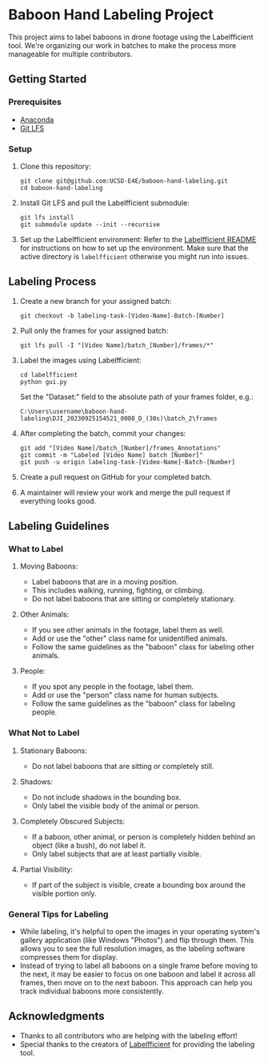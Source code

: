 # Baboon Hand Labeling Project

This project aims to label baboons in drone footage using the Labelfficient tool. We're organizing our work in batches to make the process more manageable for multiple contributors.

## Getting Started

### Prerequisites

- [Anaconda](https://www.anaconda.com/products/distribution)
- [Git LFS](https://git-lfs.github.com/)

### Setup

1. Clone this repository:
   ```
   git clone git@github.com:UCSD-E4E/baboon-hand-labeling.git
   cd baboon-hand-labeling
   ```

2. Install Git LFS and pull the Labelfficient submodule:
   ```
   git lfs install
   git submodule update --init --recursive
   ```

3. Set up the Labelfficient environment:
   Refer to the [Labelfficient README](labelfficient/README.md) for instructions on how to set up the environment.
   Make sure that the active directory is `labelfficient` otherwise you might run into issues.

## Labeling Process

1. Create a new branch for your assigned batch:
   ```
   git checkout -b labeling-task-[Video-Name]-Batch-[Number]
   ```

2. Pull only the frames for your assigned batch:
   ```
   git lfs pull -I "[Video Name]/batch_[Number]/frames/*"
   ```

3. Label the images using Labelfficient:
   ```
   cd labelfficient
   python gui.py
   ```
   Set the "Dataset:" field to the absolute path of your frames folder, e.g.:
   ```
   C:\Users\username\baboon-hand-labeling\DJI_20230925154521_0008_D_(30s)\batch_2\frames
   ```

4. After completing the batch, commit your changes:
   ```
   git add "[Video Name]/batch_[Number]/frames_Annotations"
   git commit -m "Labeled [Video Name] batch [Number]"
   git push -u origin labeling-task-[Video-Name]-Batch-[Number]
   ```

5. Create a pull request on GitHub for your completed batch.

6. A maintainer will review your work and merge the pull request if everything looks good.

## Labeling Guidelines

### What to Label

1. Moving Baboons: 
   - Label baboons that are in a moving position.
   - This includes walking, running, fighting, or climbing.
   - Do not label baboons that are sitting or completely stationary.

2. Other Animals:
   - If you see other animals in the footage, label them as well.
   - Add or use the "other" class name for unidentified animals.
   - Follow the same guidelines as the "baboon" class for labeling other animals.

3. People:
   - If you spot any people in the footage, label them.
   - Add or use the "person" class name for human subjects.
   - Follow the same guidelines as the "baboon" class for labeling people.

### What Not to Label

1. Stationary Baboons:
   - Do not label baboons that are sitting or completely still.

2. Shadows:
   - Do not include shadows in the bounding box.
   - Only label the visible body of the animal or person.

3. Completely Obscured Subjects:
   - If a baboon, other animal, or person is completely hidden behind an object (like a bush), do not label it.
   - Only label subjects that are at least partially visible.

4. Partial Visibility:
   - If part of the subject is visible, create a bounding box around the visible portion only.

### General Tips for Labeling

- While labeling, it's helpful to open the images in your operating system's gallery application (like Windows "Photos") and flip through them. This allows you to see the full resolution images, as the labeling software compresses them for display.
- Instead of trying to label all baboons on a single frame before moving to the next, it may be easier to focus on one baboon and label it across all frames, then move on to the next baboon. This approach can help you track individual baboons more consistently.

## Acknowledgments

- Thanks to all contributors who are helping with the labeling effort!
- Special thanks to the creators of [Labelfficient](https://github.com/dajes/labelfficient) for providing the labeling tool.
